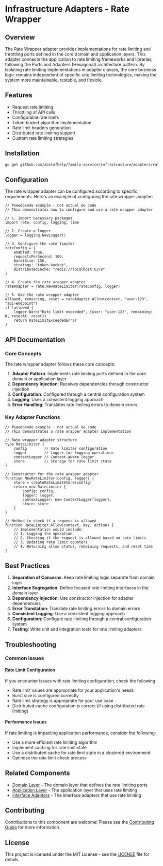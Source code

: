 # Infrastructure Adapters - Rate Wrapper

## Overview

The Rate Wrapper adapter provides implementations for rate limiting and throttling ports defined in the core domain and application layers. This adapter connects the application to rate limiting frameworks and libraries, following the Ports and Adapters (Hexagonal) architecture pattern. By isolating rate limiting implementations in adapter classes, the core business logic remains independent of specific rate limiting technologies, making the system more maintainable, testable, and flexible.

## Features

- Request rate limiting
- Throttling of API calls
- Configurable rate limits
- Token bucket algorithm implementation
- Rate limit headers generation
- Distributed rate limiting support
- Custom rate limiting strategies

## Installation

```bash
go get github.com/abitofhelp/family-service/infrastructure/adapters/ratewrapper
```

## Configuration

The rate wrapper adapter can be configured according to specific requirements. Here's an example of configuring the rate wrapper adapter:

```
// Pseudocode example - not actual Go code
// This demonstrates how to configure and use a rate wrapper adapter

// 1. Import necessary packages
import rate, config, logging, time

// 2. Create a logger
logger = logging.NewLogger()

// 3. Configure the rate limiter
rateConfig = {
    enabled: true,
    requestsPerSecond: 100,
    burstSize: 150,
    strategy: "token-bucket",
    distributedCache: "redis://localhost:6379"
}

// 4. Create the rate wrapper adapter
rateAdapter = rate.NewRateLimiter(rateConfig, logger)

// 5. Use the rate wrapper adapter
allowed, remaining, reset = rateAdapter.Allow(context, "user-123", "api-endpoint")
if !allowed {
    logger.Warn("Rate limit exceeded", {user: "user-123", remaining: 0, resetAt: reset})
    return RateLimitExceededError
}
```

## API Documentation

### Core Concepts

The rate wrapper adapter follows these core concepts:

1. **Adapter Pattern**: Implements rate limiting ports defined in the core domain or application layer
2. **Dependency Injection**: Receives dependencies through constructor injection
3. **Configuration**: Configured through a central configuration system
4. **Logging**: Uses a consistent logging approach
5. **Error Handling**: Translates rate limiting errors to domain errors

### Key Adapter Functions

```
// Pseudocode example - not actual Go code
// This demonstrates a rate wrapper adapter implementation

// Rate wrapper adapter structure
type RateLimiter {
    config        // Rate limiter configuration
    logger        // Logger for logging operations
    contextLogger // Context-aware logger
    store         // Storage for rate limit state
}

// Constructor for the rate wrapper adapter
function NewRateLimiter(config, logger) {
    store = createRateLimitStore(config)
    return new RateLimiter {
        config: config,
        logger: logger,
        contextLogger: new ContextLogger(logger),
        store: store
    }
}

// Method to check if a request is allowed
function RateLimiter.Allow(context, key, action) {
    // Implementation would include:
    // 1. Logging the operation
    // 2. Checking if the request is allowed based on rate limits
    // 3. Updating rate limit counters
    // 4. Returning allow status, remaining requests, and reset time
}
```

## Best Practices

1. **Separation of Concerns**: Keep rate limiting logic separate from domain logic
2. **Interface Segregation**: Define focused rate limiting interfaces in the domain layer
3. **Dependency Injection**: Use constructor injection for adapter dependencies
4. **Error Translation**: Translate rate limiting errors to domain errors
5. **Consistent Logging**: Use a consistent logging approach
6. **Configuration**: Configure rate limiting through a central configuration system
7. **Testing**: Write unit and integration tests for rate limiting adapters

## Troubleshooting

### Common Issues

#### Rate Limit Configuration

If you encounter issues with rate limiting configuration, check the following:
- Rate limit values are appropriate for your application's needs
- Burst size is configured correctly
- Rate limit strategy is appropriate for your use case
- Distributed cache configuration is correct (if using distributed rate limiting)

#### Performance Issues

If rate limiting is impacting application performance, consider the following:
- Use a more efficient rate limiting algorithm
- Implement caching for rate limit state
- Use a distributed cache for rate limit state in a clustered environment
- Optimize the rate limit check process

## Related Components

- [Domain Layer](../../core/domain/README.md) - The domain layer that defines the rate limiting ports
- [Application Layer](../../core/application/README.md) - The application layer that uses rate limiting
- [Interface Adapters](../../interface/adapters/README.md) - The interface adapters that use rate limiting

## Contributing

Contributions to this component are welcome! Please see the [Contributing Guide](../../CONTRIBUTING.md) for more information.

## License

This project is licensed under the MIT License - see the [LICENSE](../../LICENSE) file for details.